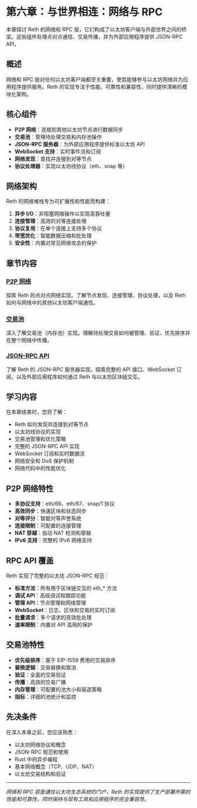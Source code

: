 # 第六章：与世界相连：网络与 RPC

本章探讨 Reth 的网络和 RPC 层，它们构成了以太坊客户端与外部世界之间的桥梁。这些组件处理点对点通信、交易传播，并为外部应用程序提供 JSON-RPC API。

## 概述

网络和 RPC 层对任何以太坊客户端都至关重要，使其能够参与以太坊网络并为应用程序提供服务。Reth 的实现专注于性能、可靠性和兼容性，同时提供清晰的模块化架构。

## 核心组件

- **P2P 网络**：连接到其他以太坊节点进行数据同步
- **交易池**：管理待处理交易和内存池操作
- **JSON-RPC 服务器**：为外部应用程序提供标准以太坊 API
- **WebSocket 支持**：实时事件流和订阅
- **网络发现**：查找并连接到对等节点
- **协议处理器**：实现以太坊线协议（eth、snap 等）

## 网络架构

Reth 的网络堆栈专为可扩展性和性能而构建：

1. **异步 I/O**：非阻塞网络操作以实现高吞吐量
2. **连接管理**：高效的对等连接处理
3. **协议复用**：在单个连接上支持多个协议
4. **带宽优化**：智能数据压缩和批处理
5. **安全性**：内置对常见网络攻击的保护

## 章节内容

### [P2P 网络](01-p2p-networking.md)
探索 Reth 的点对点网络实现。了解节点发现、连接管理、协议处理，以及 Reth 如何与网络中的其他以太坊客户端通信。

### [交易池](02-transaction-pool.md)
深入了解交易池（内存池）实现。理解待处理交易如何被管理、验证、优先排序并在整个网络中传播。

### [JSON-RPC API](03-json-rpc-api.md)
了解 Reth 的 JSON-RPC 服务器实现。探索完整的 API 接口、WebSocket 订阅，以及外部应用程序如何通过 Reth 与以太坊区块链交互。

## 学习内容

在本章结束时，您将了解：

- Reth 如何发现并连接到对等节点
- 以太坊线协议的实现
- 交易池管理和优化策略
- 完整的 JSON-RPC API 实现
- WebSocket 订阅和实时数据流
- 网络安全和 DoS 保护机制
- 网络代码中的性能优化

## P2P 网络特性

- **多协议支持**：eth/66、eth/67、snap/1 协议
- **高效同步**：快速区块和状态同步
- **对等评分**：智能对等声誉系统
- **连接限制**：可配置的连接管理
- **NAT 穿越**：自动 NAT 检测和穿越
- **IPv6 支持**：完整的 IPv6 网络支持

## RPC API 覆盖

Reth 实现了完整的以太坊 JSON-RPC 规范：

- **标准方法**：所有用于区块链交互的 eth_* 方法
- **调试 API**：高级调试和跟踪功能
- **管理 API**：节点管理和网络管理
- **WebSocket**：日志、区块和交易的实时订阅
- **批量请求**：多个请求的高效批处理
- **速率限制**：内置对 API 滥用的保护

## 交易池特性

- **优先级排序**：基于 EIP-1559 费用的交易排序
- **替换逻辑**：交易替换和取消
- **验证**：全面的交易验证
- **传播**：高效的交易广播
- **内存管理**：可配置的池大小和驱逐策略
- **指标**：详细的池统计和监控

## 先决条件

在深入本章之前，您应该熟悉：

- 以太坊网络协议和概念
- JSON-RPC 规范和使用
- Rust 中的异步编程
- 基本网络概念（TCP、UDP、NAT）
- 以太坊交易结构和验证

---

*网络和 RPC 层是通往以太坊生态系统的门户，Reth 的实现提供了生产部署所需的性能和可靠性，同时保持与现有工具和应用程序的完全兼容性。*